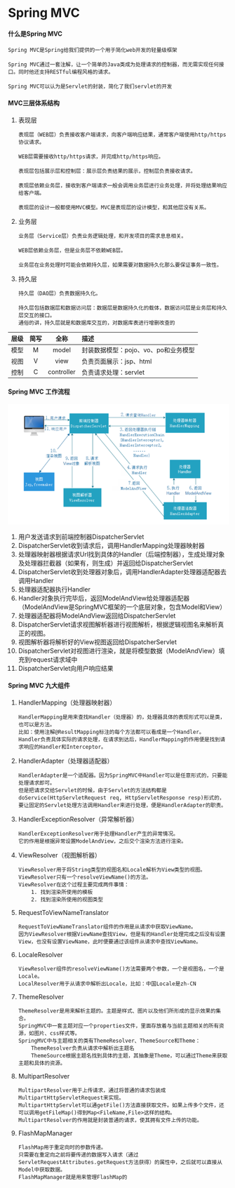 # Spring MVC
#### 什么是Spring MVC
```
Spring MVC是Spring给我们提供的一个用于简化web开发的轻量级框架

Spring MVC通过一套注解，让一个简单的Java类成为处理请求的控制器，而无需实现任何接口。同时他还支持RESTful编程风格的请求。

Spring MVC可以认为是Servlet的封装，简化了我们servlet的开发
```

#### MVC三层体系结构
1. 表现层
    ```
    表现层（WEB层）负责接收客户端请求，向客户端响应结果，通常客户端使用http/https协议请求。
   
    WEB层需要接收http/https请求，并完成http/https响应。
   
    表现层包括展示层和控制层：展示层负责结果的展示，控制层负责接收请求。
   
    表现层依赖业务层，接收到客户端请求一般会调用业务层进行业务处理，并将处理结果响应给客户端。
   
    表现层的设计一般都使用MVC模型。MVC是表现层的设计模型，和其他层没有关系。
    ```
   
2. 业务层
    ```
    业务层（Service层）负责业务逻辑处理，和开发项目的需求息息相关。
   
    WEB层依赖业务层，但是业务层不依赖WEB层。
   
    业务层在业务处理时可能会依赖持久层，如果需要对数据持久化那么要保证事务一致性。
    ```
   
3. 持久层
    ```
    持久层（DAO层）负责数据持久化。
   
    持久层包括数据层和数据访问层：数据层是数据持久化的载体，数据访问层是业务层和持久层交互的接口。
    通俗的讲，持久层就是和数据库交互的，对数据库表进行增删改查的
    ```
   
|层级|简写|全称|描述|
|:---:|:---:|:---:|:---|
|模型|M|model|封装数据模型：pojo、vo、po和业务模型|
|视图|V|view|负责页面展示：jsp、html|
|控制|C|controller|负责请求处理：servlet|

#### Spring MVC 工作流程
![Spring MVC 流程图](./SpringMVC流程图.png)
1. 用户发送请求到前端控制器DispatcherServlet
2. DispatcherServlet收到请求后，调用HandlerMapping处理器映射器
3. 处理器映射器根据请求Url找到具体的Handler（后端控制器），生成处理对象及处理器拦截器（如果有，则生成）并返回给DispatcherServlet
4. DispatcherServlet收到处理器对象后，调用HandlerAdapter处理器适配器去调用Handler
5. 处理器适配器执行Handler
6. Handler对象执行完毕后，返回ModelAndView给处理器适配器（ModelAndView是SpringMVC框架的一个底层对象，包含Model和View）
7. 处理器适配器将ModelAndView返回给DispatcherServlet
8. DispatcherServlet请求视图解析器进行视图解析，根据逻辑视图名来解析真正的视图。
9. 视图解析器将解析好的View视图返回给DispatcherServlet
10. DispatcherServlet对视图进行渲染，就是将模型数据（ModelAndView）填充到request请求域中
11. DispatcherServlet向用户响应结果

#### Spring MVC 九大组件
1. HandlerMapping（处理器映射器）
   ```
   HandlerMapping是用来查找Handler（处理器）的，处理器具体的表现形式可以是类，也可以是方法。
   比如：使用注解@ResultMapping标注的每个方法都可以看成是一个Handler。
   Handler负责具体实际的请求处理，在请求到达后，HandlerMapping的作用便是找到请求响应的Handler和Interceptor。
   ```
2. HandlerAdapter（处理器适配器）
   ```
   HandlerAdapter是一个适配器。因为SpringMVC中Handler可以是任意形式的，只要能处理请求即可。
   但是把请求交给Servlet的时候，由于Servlet的方法结构都是doService(HttpServletRequest req, HttpServletResponse resp)形式的，
   要让固定的Servlet处理方法调用Handler来进行处理，便是HandlerAdapter的职责。
   ```
3. HandlerExceptionResolver（异常解析器）
   ```
   HandlerExceptionResolver用于处理Handler产生的异常情况。
   它的作用是根据异常设置ModelAndView，之后交个渲染方法进行渲染。
   ```
4. ViewResolver（视图解析器）
   ```
   ViewResolver用于将String类型的视图名和Locale解析为View类型的视图。
   ViewResolver只有一个resolveViewName()的方法。
   ViewResolver在这个过程主要完成两件事情：
       1. 找到渲染所使用的模板
       2. 找到渲染所使用的视图类型
   ```
5. RequestToViewNameTranslator
   ```
   RequestToViewNameTranslator组件的作用是从请求中获取ViewName。
   因为ViewResolver根据ViewName查找View，但是有的Handler处理完成之后没有设置View，也没有设置ViewName，此时便要通过该组件从请求中查找ViewName。
   ```
6. LocaleResolver
   ```
   ViewResolver组件的resolveViewName()方法需要两个参数，一个是视图名，一个是Locale。
   LocalResolver用于从请求中解析出Locale，比如：中国Locale是zh-CN
   ```
7. ThemeResolver
   ```
   ThemeResolver是用来解析主题的。主题是样式、图片以及他们所形成的显示效果的集合。
   SpringMVC中一套主题对应一个properties文件，里面存放着与当前主题相关的所有资源，如图片、css样式等。
   SpringMVC中与主题相关的类有ThemeResolver、ThemeSource和Theme：
       ThemeResolver负责从请求中解析出主题名
       ThemeSource根据主题名找到具体的主题，其抽象是Theme，可以通过Theme来获取主题和具体的资源。
   ```
8. MultipartResolver
   ```
   MultipartResolver用于上传请求，通过将普通的请求包装成MultipartHttpServletRequest来实现。
   MultipartHttpServlet可以通getFile()方法直接获取文件。如果上传多个文件，还可以调用getFileMap()得到Map<FileName,File>这样的结构。
   MultipartResolver的作用就是封装普通的请求，使其拥有文件上传的功能。
   ```
9. FlashMapManager
   ```
   FlashMap用于重定向时的参数传递。
   只需要在重定向之前将要传递的数据写入请求（通过ServletRequestAttributes.getRequest方法获得）的属性中，之后就可以直接从Model中获取数据。
   FlashMapManager就是用来管理FlashMap的
   ```
   
   
   
   
   
   
   
   
   
   
   
   
   
   
   